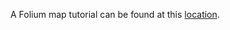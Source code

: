 
A Folium map tutorial can be found at this [location](https://python-visualization.github.io/folium/quickstart.html).
